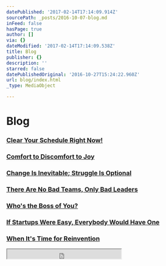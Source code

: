 ```yaml
---
datePublished: '2017-02-14T17:14:09.914Z'
sourcePath: _posts/2016-10-07-blog.md
inFeed: false
hasPage: true
author: []
via: {}
dateModified: '2017-02-14T17:14:09.538Z'
title: Blog
publisher: {}
description: ''
starred: false
datePublishedOriginal: '2016-10-27T15:24:22.960Z'
url: blog/index.html
_type: MediaObject

---
```

# Blog

### [Clear Your Schedule Right Now!][0]

### [Comfort to Discomfort to Joy][1]

### [Change Is Inevitable; Struggle Is Optional][2]

### [There Are No Bad Teams, Only Bad Leaders][3]

### [Who's the Boss of You?][4]

### [If Startups Were Easy, Everybody Would Have One][5]

### [When It's Time for Reinvention][6]

<iframe src="https://the-grid.github.io/ed-userhtml/?g=eJxNjkEOwiAURK9C2FO2xgB6CPfmS38tpoWGPw16ezG6cDuTefMcqbny5PUMbHK0Fi0BXIdYVpsyOKNHzDhJrMz5mmll39OWBAvjqVVcSMTr39CsvUwlm9sOlKzVSCAjc2kmlj3D64kWYR0uH6pCUec_mrMUXH9KGxTJK0clNXpt7bYQplLX4d-vpfHOkOEh3WKmKtzxOyZz0MHZLya8AVVdUyc" height="25" style=""></iframe>



[0]: http://dehenry.com/clear-your-schedule-right-now/ "Clear Your Schedule"
[1]: http://dehenry.com/3276f4e1-ad58-420f-819f-163a96be13a0/ "Comfort to Discomfort to Joy"
[2]: http://dehenry.com/change-is-inevitable-struggle-is-optional/ "Change is inevitable"
[3]: http://dehenry.com/there-are-no-bad-teams-only-bad-leaders "No Bad Teams, Only Bad Leaders"
[4]: http://dehenry.com/whos-the-boss-of-you "Who's the Boss of You?"
[5]: http://dehenry.com/if-startups-were-easy-everybody-would-have-one "If Startups Were Easy"
[6]: http://dehenry.com/when-its-time-for-reinvention "When It's Time for Reinvention"